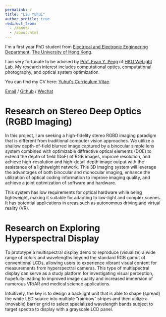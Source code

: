 ```yaml
---
permalink: /
title: "Liu Yuhui"
author_profile: true
redirect_from: 
  - /about/
  - /about.html
---
```


I'm a first year PhD student from [Electrical and Electronic Engineering Department](https://www.eee.hku.hk/), [The University of Hong Kong](https://www.hku.hk/). 

I am very fortunate to be advised by [Prof. Evan Y. Peng](https://www.eee.hku.hk/~evanpeng/) of [HKU WeLight Lab](https://hku.welight.fun/). My research interest includes computational optics, computational photography, and optical system optimization.

You can find my CV here: [Yuhui's Curriculum Vitae](../assets/Resume.pdf).

[Email](mailto:XX@stu.pku.edu.cn) / [Github](https://github.com/QiuDi233) / [Wechat](../images/wechat.jpg)



Research on Stereo Deep Optics (RGBD Imaging)
======
In this project, I am seeking a high-fidelity stereo RGBD imaging paradigm that is different from traditional computer vision approaches. We utilize a shallow depth-of-field blurred image captured by a binocular simple lens system combined with optimizable diffractive optical elements (DOE) to extend the depth of field (DoF) of RGB images, improve resolution, and achieve high-resolution and high-detail depth image output with the assistance of a lightweight network. This 3D imaging system will leverage the advantages of both binocular and monocular imaging, enhance the utilization of optical coding information to improve imaging quality, and achieve a joint optimization of software and hardware.

This system has low requirements for optical hardware while being lightweight, making it suitable for adapting to low-light and complex scenes. It has potential applications in areas such as autonomous driving and virtual reality (VR).

Research on Exploring Hyperspectral Display 
======
To prototype a multispectral display demo to reproduce (visualize) a wide range of colors and wavelengths beyond the standard RGB gamut of conventional LCDs, allowing users to experience vibrant visual content for measurements from hyperspectral cameras. This type of multispectral display can serve as a study platform for investigating visual perception, hopefully leading to improved image quality and increased immersion of numerous VR/AR and medical science applications. 

Intuitively, the key is to design a backlight unit that is able to shape (spread) the white LED source into multiple “rainbow” stripes and then utilize a (movable) barrier grid to select specialized wavelength bands subject to target spectra to display with a grayscale LCD panel.


